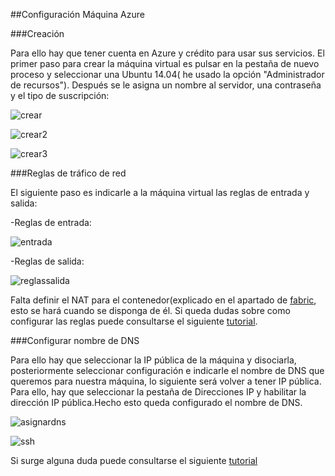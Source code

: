 ##Configuración Máquina Azure

###Creación

Para ello hay que tener cuenta en Azure y crédito para usar sus servicios. El primer paso para crear la máquina virtual es pulsar en la pestaña de nuevo proceso y seleccionar una Ubuntu 14.04( he usado la opción "Administrador de recursos"). Después se le asigna un nombre al servidor, una contraseña y el tipo de suscripción:

![crear](http://i1045.photobucket.com/albums/b457/Francisco_Javier_G_M/1_zpsxeo9hnwy.png)

![crear2](http://i1045.photobucket.com/albums/b457/Francisco_Javier_G_M/2_zpsgvaw4tqr.png)

![crear3](http://i1045.photobucket.com/albums/b457/Francisco_Javier_G_M/4_zps4vukthux.png)

###Reglas de tráfico de red

El siguiente paso es indicarle a la máquina virtual las reglas de entrada y salida:

-Reglas de entrada:

![entrada](http://i1045.photobucket.com/albums/b457/Francisco_Javier_G_M/reglaentrada_zpsj2gxhn4y.png)

-Reglas de salida:

![reglassalida](http://i1045.photobucket.com/albums/b457/Francisco_Javier_G_M/reglasalida_zpsqlohycpd.png)

Falta definir el NAT para el contenedor(explicado en el apartado de [fabric](https://github.com/javiergarridomellado/IV_javiergarridomellado/blob/master/documentacion/fabfile.md), esto se hará cuando se disponga de él. Si queda dudas sobre como configurar las reglas puede consultarse el siguiente [tutorial](https://azure.microsoft.com/es-es/documentation/articles/virtual-networks-create-nsg-arm-pportal/).

###Configurar nombre de DNS

Para ello hay que seleccionar la IP pública de la máquina y disociarla, posteriormente seleccionar configuración e indicarle el nombre de DNS que queremos para nuestra máquina, lo siguiente será volver a tener IP pública. Para ello, hay que seleccionar la pestaña de Direcciones IP y habilitar la dirección IP pública.Hecho esto queda configurado el nombre de DNS.

![asignardns](http://i1045.photobucket.com/albums/b457/Francisco_Javier_G_M/asignardominio_zpscpgt6ky6.png)

![ssh](http://i1045.photobucket.com/albums/b457/Francisco_Javier_G_M/ssh_zps47wbvejn.png)

Si surge alguna duda puede consultarse el siguiente [tutorial](https://azure.microsoft.com/es-es/documentation/articles/virtual-machines-create-fqdn-on-portal/)
